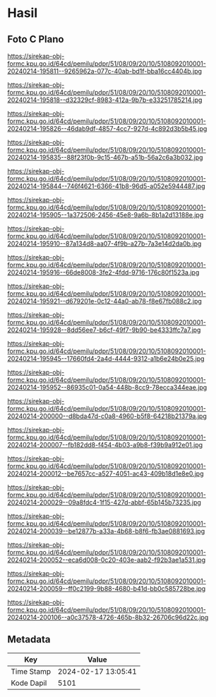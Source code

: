# Hasil

## Foto C Plano

https://sirekap-obj-formc.kpu.go.id/64cd/pemilu/pdpr/51/08/09/20/10/5108092010001-20240214-195811--9265962a-077c-40ab-bd1f-bba16cc4404b.jpg

https://sirekap-obj-formc.kpu.go.id/64cd/pemilu/pdpr/51/08/09/20/10/5108092010001-20240214-195818--d32329cf-8983-412a-9b7b-e33251785214.jpg

https://sirekap-obj-formc.kpu.go.id/64cd/pemilu/pdpr/51/08/09/20/10/5108092010001-20240214-195826--46dab9df-4857-4cc7-927d-4c892d3b5b45.jpg

https://sirekap-obj-formc.kpu.go.id/64cd/pemilu/pdpr/51/08/09/20/10/5108092010001-20240214-195835--88f23f0b-9c15-467b-a51b-56a2c6a3b032.jpg

https://sirekap-obj-formc.kpu.go.id/64cd/pemilu/pdpr/51/08/09/20/10/5108092010001-20240214-195844--746f4621-6366-41b8-96d5-a052e5944487.jpg

https://sirekap-obj-formc.kpu.go.id/64cd/pemilu/pdpr/51/08/09/20/10/5108092010001-20240214-195905--1a372506-2456-45e8-9a6b-8b1a2d13188e.jpg

https://sirekap-obj-formc.kpu.go.id/64cd/pemilu/pdpr/51/08/09/20/10/5108092010001-20240214-195910--87a134d8-aa07-4f9b-a27b-7a3e14d2da0b.jpg

https://sirekap-obj-formc.kpu.go.id/64cd/pemilu/pdpr/51/08/09/20/10/5108092010001-20240214-195916--66de8008-3fe2-4fdd-9716-176c80f1523a.jpg

https://sirekap-obj-formc.kpu.go.id/64cd/pemilu/pdpr/51/08/09/20/10/5108092010001-20240214-195921--d679201e-0c12-44a0-ab78-f8e67fb088c2.jpg

https://sirekap-obj-formc.kpu.go.id/64cd/pemilu/pdpr/51/08/09/20/10/5108092010001-20240214-195928--8dd56ee7-b6cf-49f7-9b90-be4333ffc7a7.jpg

https://sirekap-obj-formc.kpu.go.id/64cd/pemilu/pdpr/51/08/09/20/10/5108092010001-20240214-195945--17660fd4-2a4d-4444-9312-a1b6e24b0e25.jpg

https://sirekap-obj-formc.kpu.go.id/64cd/pemilu/pdpr/51/08/09/20/10/5108092010001-20240214-195952--86935c01-0a54-448b-8cc9-78ecca344eae.jpg

https://sirekap-obj-formc.kpu.go.id/64cd/pemilu/pdpr/51/08/09/20/10/5108092010001-20240214-200000--d8bda47d-c0a8-4960-b5f8-64218b21379a.jpg

https://sirekap-obj-formc.kpu.go.id/64cd/pemilu/pdpr/51/08/09/20/10/5108092010001-20240214-200007--fb182dd8-f454-4b03-a9b8-f39b9a912e01.jpg

https://sirekap-obj-formc.kpu.go.id/64cd/pemilu/pdpr/51/08/09/20/10/5108092010001-20240214-200012--be7657cc-a527-4051-ac43-409b18d1e8e0.jpg

https://sirekap-obj-formc.kpu.go.id/64cd/pemilu/pdpr/51/08/09/20/10/5108092010001-20240214-200029--09a8fdc4-1f15-427d-abbf-65b145b73235.jpg

https://sirekap-obj-formc.kpu.go.id/64cd/pemilu/pdpr/51/08/09/20/10/5108092010001-20240214-200039--be12877b-a33a-4b68-b8f6-fb3ae0881693.jpg

https://sirekap-obj-formc.kpu.go.id/64cd/pemilu/pdpr/51/08/09/20/10/5108092010001-20240214-200052--eca6d008-0c20-403e-aab2-f92b3ae1a531.jpg

https://sirekap-obj-formc.kpu.go.id/64cd/pemilu/pdpr/51/08/09/20/10/5108092010001-20240214-200059--ff0c2199-9b88-4680-b41d-bb0c585728be.jpg

https://sirekap-obj-formc.kpu.go.id/64cd/pemilu/pdpr/51/08/09/20/10/5108092010001-20240214-200106--a0c37578-4726-465b-8b32-26706c96d22c.jpg


## Metadata

| Key        | Value               |
| ---------- | ------------------- |
| Time Stamp | 2024-02-17 13:05:41 |
| Kode Dapil | 5101                |



